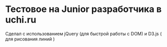 # Тестовое на Junior разработчика в uchi.ru 
Сделал с использованием jQuery (для быстрой работы с DOM) и D3.js ( для рисования линий )